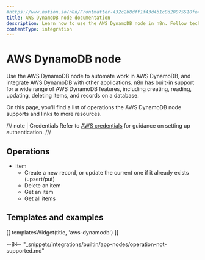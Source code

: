 ```yaml
---
#https://www.notion.so/n8n/Frontmatter-432c2b8dff1f43d4b1c8d20075510fe4
title: AWS DynamoDB node documentation
description: Learn how to use the AWS DynamoDB node in n8n. Follow technical documentation to integrate AWS DynamoDB node into your workflows.
contentType: integration
---
```


# AWS DynamoDB node

Use the AWS DynamoDB node to automate work in AWS DynamoDB, and integrate AWS DynamoDB with other applications. n8n has built-in support for a wide range of AWS DynamoDB features, including creating, reading, updating, deleting items, and records on a database.

On this page, you'll find a list of operations the AWS DynamoDB node supports and links to more resources.

/// note | Credentials
Refer to [AWS credentials](/integrations/builtin/credentials/aws/) for guidance on setting up authentication. 
///

## Operations

* Item
  * Create a new record, or update the current one if it already exists (upsert/put)
  * Delete an item
  * Get an item
  * Get all items

## Templates and examples

<!-- see https://www.notion.so/n8n/Pull-in-templates-for-the-integrations-pages-37c716837b804d30a33b47475f6e3780 -->
[[ templatesWidget(title, 'aws-dynamodb') ]]

--8<-- "_snippets/integrations/builtin/app-nodes/operation-not-supported.md"

